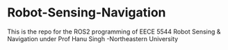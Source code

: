 # Robot-Sensing-Navigation
This is the repo for the ROS2 programming of 
EECE 5544 Robot Sensing & Navigation under 
Prof Hanu Singh -Northeastern University

